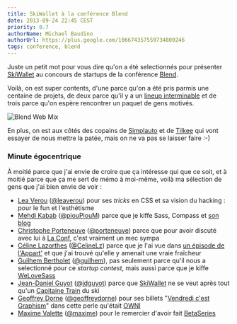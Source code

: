 ```yaml
---
title: SkiWallet à la conférence Blend
date: 2013-09-24 22:45 CEST
priority: 0.7
authorName: Michael Baudino
authorUrl: https://plus.google.com/106674357559734809246
tags: conference, blend
---
```


Juste un petit mot pour vous dire qu'on a été selectionnés pour présenter [SkiWallet](https://www.skiwallet.com) au concours de startups de la conférence [Blend](http://www.blendconference.com).

Voilà, on est super contents, d'une parce qu'on a été pris parmis une centaine de projets, de deux parce qu'il y a un [lineup interminable](http://www.blendconference.com/speakers) et de trois parce qu'on espère rencontrer un paquet de gens motivés.

![Blend Web Mix](blend-conf.png)

En plus, on est aux côtés des copains de [Simplauto](http://www.simplauto.com) et de [Tilkee](http://www.tilkee.com) qui vont essayer de nous mettre la patée, mais on ne va pas se laisser faire :-)


### Minute égocentrique

À moitié parce que j'ai envie de croire que ça intéresse qui que ce soit, et à moitié parce que ça me sert de mémo à moi-même, voilà ma sélection de gens que j'ai bien envie de voir :

* [Lea Verou](http://www.blendconference.com/speakers/lea-verou) ([@leaverou](http://www.twitter.com/leaverou)) pour ses _tricks_ en CSS et sa vision du hacking : pour le fun et l'esthétisme
* [Mehdi Kabab](http://www.blendconference.com/speakers/mehdi-kabab/) ([@piouPiouM](http://www.twitter.com/piouPiouM)) parce que je kiffe Sass, Compass et [son blog](http://pioupioum.fr)
* [Christophe Porteneuve](http://www.blendconference.com/speakers/christophe-porteneuve-2) ([@porteneuve](http://www.twitter.com/porteneuve)) parce que pour avoir discuté avec lui à [La Conf](http://2013.la-conf.org), c'est vraiment un mec sympa
* [Céline Lazorthes](http://www.blendconference.com/speakers/celine-lazorthes) ([@CelineLz](http://www.twitter.com/CelineLz)) parce que je l'ai vue dans [un épisode de l'Appart'](http://www.lachainetechno.tv/videos/lappart-16-celine-lazorthes-avec-leetchi-nous-reinventons-la-cagnotte-entre-amis) et que j'ai trouvé qu'elle y amenait une vraie fraîcheur
* [Guilhem Bertholet](http://www.blendconference.com/speakers/guilhem-bertholet) ([@guilhem](http://www.twitter.com/guilhem)), pas seulement parce qu'il nous a selectionné pour ce _startup contest_, mais aussi parce que je kiffe [WeLoveSass](http://welovesaas.com)
* [Jean-Daniel Guyot](http://www.blendconference.com/speakers/jean-daniel-guyot) ([@jdguyot](http://www.twitter.com/jdguyot)) parce que [SkiWallet](https://www.skiwallet.com) ne se veut après tout qu'un [Capitaine Train](https://app.capitainetrain.com) du ski
* [Geoffrey Dorne](http://www.blendconference.com/speakers/geoffrey-dorne) ([@geoffreydorne](http://www.twitter.com/geoffreydorne)) pour ses billets "[Vendredi c'est Graphism](http://owni.fr/tag/vendredi-graphism)" dans cette perle qu'était [OWNI](http://owni.fr)
* [Maxime Valette](http://www.blendconference.com/speakers/maxime-valette) ([@maxime](http://www.twitter.com/maxime)) pour le remercier d'avoir fait [BetaSeries](http://www.betaseries.com)
